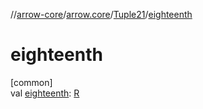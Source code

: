 //[arrow-core](../../../index.md)/[arrow.core](../index.md)/[Tuple21](index.md)/[eighteenth](eighteenth.md)

# eighteenth

[common]\
val [eighteenth](eighteenth.md): [R](index.md)
